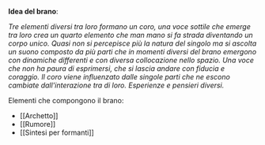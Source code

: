 **Idea del brano**:

*Tre elementi diversi tra loro formano un coro, una voce sottile che emerge tra loro crea un quarto elemento che man mano si fa strada diventando un corpo unico. Quasi non si percepisce più la natura del singolo ma si ascolta un suono composto da più parti che in momenti diversi del brano emergono con dinamiche differenti e con diversa collocazione nello spazio. 
Una voce che non ha paura di esprimersi, che si lascia andare con fiducia e coraggio. Il coro viene influenzato dalle singole parti che ne escono cambiate dall'interazione tra di loro. Esperienze e pensieri diversi.*

Elementi che compongono il brano:

- [[Archetto]]
- [[Rumore]]
- [[Sintesi per formanti]]









